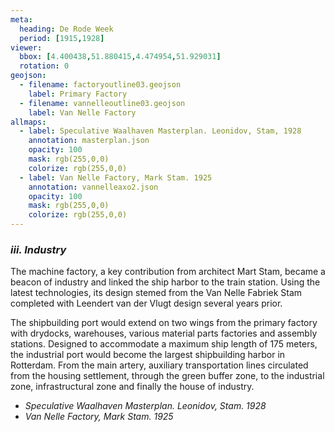 ```yaml
---
meta:
  heading: De Rode Week
  period: [1915,1928]
viewer:
  bbox: [4.400438,51.880415,4.474954,51.929031]
  rotation: 0
geojson:
  - filename: factoryoutline03.geojson
    label: Primary Factory
  - filename: vannelleoutline03.geojson
    label: Van Nelle Factory
allmaps:
  - label: Speculative Waalhaven Masterplan. Leonidov, Stam, 1928
    annotation: masterplan.json
    opacity: 100
    mask: rgb(255,0,0)
    colorize: rgb(255,0,0)
  - label: Van Nelle Factory, Mark Stam. 1925
    annotation: vannelleaxo2.json
    opacity: 100
    mask: rgb(255,0,0)
    colorize: rgb(255,0,0)
---
```


### _iii.    Industry_

The machine factory, a key contribution from architect Mart Stam, became a beacon of industry and linked the ship harbor to the train station. Using the latest technologies, its design stemed from the Van Nelle Fabriek Stam completed with Leendert van der Vlugt design several years prior.

The shipbuilding port would extend on two wings from the primary factory with drydocks, warehouses, various material parts factories and assembly stations. Designed to accommodate a maximum ship length of 175 meters, the industrial port would become the largest shipbuilding harbor in Rotterdam. From the main artery, auxiliary transportation lines circulated from the housing settlement, through the green buffer zone, to the industrial zone, infrastructural zone and finally the house of industry.

- _Speculative Waalhaven Masterplan. Leonidov, Stam. 1928_
- _Van Nelle Factory, Mark Stam. 1925_

